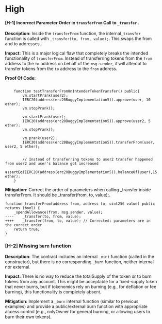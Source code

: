 # High 

#### [H-1] Incorrect Parameter Order in `transferFrom` Call to `_transfer` .

**Description:** Inside the `transferFrom` function, the internal`_transfer` function is called with `_transfer(to, from, value);`. This swaps the from and to addresses.

**Impact:** This is a major logical flaw that completely breaks the intended functionality of `transferFrom`. Instead of transferring tokens from the `from` address to the `to` address on behalf of the `msg.sender`, it will attempt to transfer tokens from the `to` address to the `from` address. 

**Proof Of Code:**

```solidity

    function testTransferFromUnIntenderTokenTransfer() public{
        vm.startPrank(user2);
        IERC20(address(erc20BuggyImplementation5)).approve(user, 10 ether);
        vm.stopPrank();
        
        vm.startPrank(user);
        IERC20(address(erc20BuggyImplementation5)).approve(user2, 5 ether);
        vm.stopPrank();

        vm.prank(user2);
        IERC20(address(erc20BuggyImplementation5)).transferFrom(user, user2, 5 ether);


        // Instead of transferring tokens to user2 transfer happened from user2 and user's balance got increased
        assertEq(IERC20(address(erc20BuggyImplementation5)).balanceOf(user),15 ether);
    }
```

**Mitigation:** Correct the order of parameters when calling _transfer inside transferFrom. It should be _transfer(from, to, value);.

```solidity
function transferFrom(address from, address to, uint256 value) public returns (bool) {
    _spendAllowance(from, msg.sender, value);
----    _transfer(to, from, value);
++++    _transfer(from, to, value); // Corrected: parameters are in the correct order
    return true;
}
```

### [H-2] Missing `burn` function

**Description:** The contract includes an internal `_mint` function (called in the constructor), but there is no corresponding `_burn` function, neither internal nor external.

**Impact:** There is no way to reduce the totalSupply of the token or to burn tokens from any account. This might be acceptable for a fixed-supply token that never burns, but if tokenomics rely on burning (e.g., for deflation or fee burning), this functionality is completely absent.

**Mitigation:** Implement a `_burn` internal function (similar to previous examples) and provide a public/external burn function with appropriate access control (e.g., onlyOwner for general burning, or allowing users to burn their own tokens).
